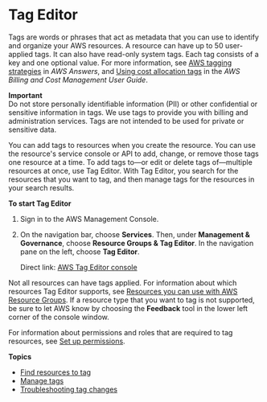 # Tag Editor<a name="tag-editor"></a>

Tags are words or phrases that act as metadata that you can use to identify and organize your AWS resources\. A resource can have up to 50 user\-applied tags\. It can also have read\-only system tags\. Each tag consists of a key and one optional value\. For more information, see [AWS tagging strategies](http://aws.amazon.com/answers/account-management/aws-tagging-strategies/) in *AWS Answers*, and [Using cost allocation tags](https://docs.aws.amazon.com/awsaccountbilling/latest/aboutv2/cost-alloc-tags.html#allocation-what) in the *AWS Billing and Cost Management User Guide*\.

**Important**  
Do not store personally identifiable information \(PII\) or other confidential or sensitive information in tags\. We use tags to provide you with billing and administration services\. Tags are not intended to be used for private or sensitive data\.

You can add tags to resources when you create the resource\. You can use the resource's service console or API to add, change, or remove those tags one resource at a time\. To add tags to—or edit or delete tags of—multiple resources at once, use Tag Editor\. With Tag Editor, you search for the resources that you want to tag, and then manage tags for the resources in your search results\.

**To start Tag Editor**

1. Sign in to the AWS Management Console\.

1. On the navigation bar, choose **Services**\. Then, under **Management & Governance**, choose **Resource Groups & Tag Editor**\. In the navigation pane on the left, choose **Tag Editor**\.

   Direct link: [AWS Tag Editor console](https://console.aws.amazon.com/resource-groups/tag-editor/find-resources)

Not all resources can have tags applied\. For information about which resources Tag Editor supports, see [Resources you can use with AWS Resource Groups](supported-resources.md)\. If a resource type that you want to tag is not supported, be sure to let AWS know by choosing the **Feedback** tool in the lower left corner of the console window\.

For information about permissions and roles that are required to tag resources, see [Set up permissions](gettingstarted-prereqs.md#gettingstarted-prereqs-permissions)\.

**Topics**
+ [Find resources to tag](find-resources-to-tag.md)
+ [Manage tags](tagging-resources.md)
+ [Troubleshooting tag changes](troubleshooting-tags.md)
